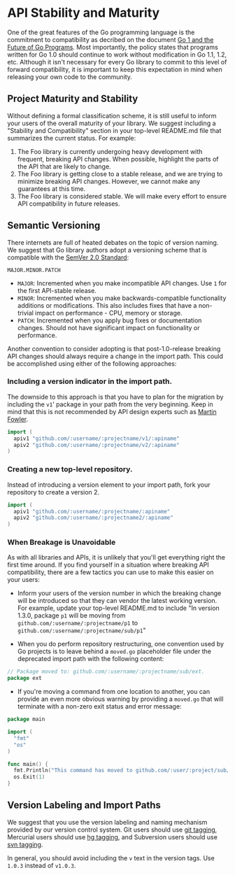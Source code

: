 # API Stability and Maturity

One of the great features of the Go programming language is the commitment to
compatibility as decribed on the document [Go 1 and the Future of Go
Programs](https://golang.org/doc/go1compat).  Most importantly, the policy states
that programs written for Go 1.0 should continue to work without modification in
Go 1.1, 1.2, etc.  Although it isn't necessary for every Go library to commit to
this level of forward compatibility, it is important to keep this expectation in
mind when releasing your own code to the community. 

## Project Maturity and Stability

Without defining a formal classification scheme, it is still useful to inform
your users of the overall maturity of your library.  We suggest including a
"Stability and Compatibility" section in your top-level README.md file that
summarizes the current status.  For example: 

1. The Foo library is currently undergoing heavy development with frequent,
breaking API changes.  When possible, highlight the parts of the API that are
likely to change. 
2. The Foo library is getting close to a stable release, and we are trying to
minimize breaking API changes.  However, we cannot make any guarantees at this
time.
3. The Foo library is considered stable.  We will make every effort to ensure
API compatibility in future releases.

## Semantic Versioning

There internets are full of heated debates on the topic of version naming. We
suggest that Go library authors adopt a versioning scheme that is compatible
with the [SemVer 2.0 Standard](http://semver.org): 
```text
MAJOR.MINOR.PATCH
```

* `MAJOR`: Incremented when you make incompatible API changes. 
Use `1` for the first API-stable release.
* `MINOR`: Incremented when you make backwards-compatible functionality
additions or modifications.  This also includes fixes that have a non-trivial
impact on performance - CPU, memory or storage. 
* `PATCH`: Incremented when you apply bug fixes or documentation changes. 
Should not have significant impact on functionality or performance.

Another convention to consider adopting is that post-1.0-release breaking API
changes should always require a change in the import path.  This could be
accomplished using either of the following approaches: 

### Including a version indicator in the import path. 

The downside to this approach is that you have to plan for the migration by
including the `v1`' package in your path from the very beginning.  Keep in mind
that this is not recommended by API design experts such as [Martin
Fowler](http://martinfowler.com/articles/enterpriseREST.html). 

```go
import (
  apiv1 "github.com/:username/:projectname/v1/:apiname"
  apiv2 "github.com/:username/:projectname/v2/:apiname"
)
```

### Creating a new top-level repository.

Instead of introducing a version element to your import path, fork your
repository to create a version 2. 

```go
import (
  apiv1 "github.com/:username/:projectname/:apiname"
  apiv2 "github.com/:username/:projectname2/:apiname"
)
```

### When Breakage is Unavoidable

As with all libraries and APIs, it is unlikely that you'll get everything
right the first time around.  If you find yourself in a situation where breaking
API compatibility, there are a few tactics you can use to make this easier on
your users:

* Inform your users of the version number in which the breaking change will be
introduced so that they can vendor the latest working version.  For example, 
update your top-level README.md to include "In version 1.3.0, package `p1` will
be moving from `github.com/:username/:projectname/p1` to
`github.com/:username/:projectname/sub/p1`"

* When you do perform repository restructuring, one convention used by Go 
projects is to leave behind a `moved.go` placeholder file under the deprecated 
import path with the following content:

```go
// Package moved to: github.com/:username/:projectname/sub/ext.
package ext
```

* If you're moving a command from one location to another, you can provide
an even more obvious warning by providing a `moved.go` that will terminate
with a non-zero exit status and error message:

```go
package main

import (
  "fmt"
  "os"
)

func main() {
  fmt.Println("This command has moved to github.com/:user/:project/sub/cmd")
  os.Exit(1)
}
```

## Version Labeling and Import Paths

We suggest that you use the version labeling and naming mechanism provided by
our version control system. Git users should use [git
tagging](https://git-scm.com/book/en/v2/Git-Basics-Tagging), Mercurial users
should use [hg tagging](https://mercurial.selenic.com/wiki/Tag), and Subversion
users should use [svn
tagging](http://svnbook.red-bean.com/en/1.7/svn-book.html#svn.branchmerge.tags). 

In general, you should avoid including the `v` text in the version tags.  Use
`1.0.3` instead of `v1.0.3`.
